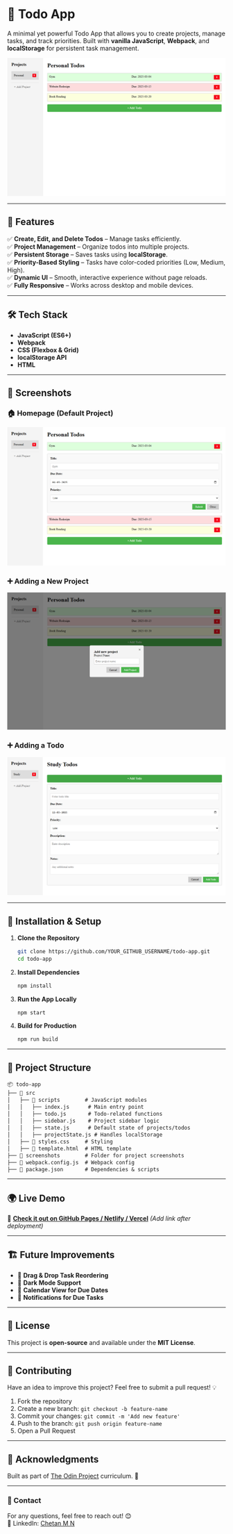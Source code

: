# 📌 Todo App

A minimal yet powerful Todo App that allows you to create projects, manage tasks, and track priorities. Built with **vanilla JavaScript**, **Webpack**, and **localStorage** for persistent task management.

![Todo App Screenshot](screenshots/todo-app-main.png)

---

## 🚀 Features

✅ **Create, Edit, and Delete Todos** – Manage tasks efficiently.  
✅ **Project Management** – Organize todos into multiple projects.  
✅ **Persistent Storage** – Saves tasks using **localStorage**.  
✅ **Priority-Based Styling** – Tasks have color-coded priorities (Low, Medium, High).  
✅ **Dynamic UI** – Smooth, interactive experience without page reloads.  
✅ **Fully Responsive** – Works across desktop and mobile devices.

---

## 🛠️ Tech Stack

- **JavaScript (ES6+)**
- **Webpack**
- **CSS (Flexbox & Grid)**
- **localStorage API**
- **HTML**

---

## 📸 Screenshots

### 🏠 Homepage (Default Project)

![Homepage](screenshots/homepage.png)

### ➕ Adding a New Project

![New Project](screenshots/new-project.png)

### ➕ Adding a Todo

![Manage Todos](screenshots/manage-todos.png)

---

## 🔧 Installation & Setup

1. **Clone the Repository**
   ```sh
   git clone https://github.com/YOUR_GITHUB_USERNAME/todo-app.git
   cd todo-app
   ```
2. **Install Dependencies**
   ```sh
   npm install
   ```
3. **Run the App Locally**
   ```sh
   npm start
   ```
4. **Build for Production**
   ```sh
   npm run build
   ```

---

## 📂 Project Structure

```
📦 todo-app
├── 📂 src
│   ├── 📂 scripts        # JavaScript modules
│   │   ├── index.js      # Main entry point
│   │   ├── todo.js       # Todo-related functions
│   │   ├── sidebar.js    # Project sidebar logic
│   │   ├── state.js      # Default state of projects/todos
│   │   ├── projectState.js # Handles localStorage
│   ├── 📜 styles.css     # Styling
│   ├── 📜 template.html  # HTML template
├── 📂 screenshots        # Folder for project screenshots
├── 📜 webpack.config.js  # Webpack config
├── 📜 package.json       # Dependencies & scripts
```

---

## 🌍 Live Demo

🔗 **[Check it out on GitHub Pages / Netlify / Vercel](#)** _(Add link after deployment)_

---

## 🏗️ Future Improvements

- 🔄 **Drag & Drop Task Reordering**
- 🌙 **Dark Mode Support**
- 📅 **Calendar View for Due Dates**
- 🔔 **Notifications for Due Tasks**

---

## 📜 License

This project is **open-source** and available under the **MIT License**.

---

## 🤝 Contributing

Have an idea to improve this project? Feel free to submit a pull request! 💡

1. Fork the repository
2. Create a new branch: `git checkout -b feature-name`
3. Commit your changes: `git commit -m 'Add new feature'`
4. Push to the branch: `git push origin feature-name`
5. Open a Pull Request

---

## 🎯 Acknowledgments

Built as part of [The Odin Project](https://www.theodinproject.com/) curriculum. 🚀

---

### 📩 Contact

For any questions, feel free to reach out! 😊  
💼 LinkedIn: [Chetan M N](https://linkedin.com/in/yourname)

